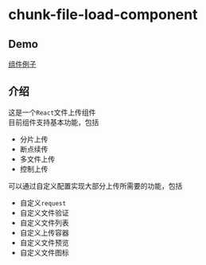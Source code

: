 # chunk-file-load-component

## Demo  
[组件例子](https://food-billboard.github.io/chunk-file-load-component/#/)

## 介绍  
这是一个`React`文件上传组件  
目前组件支持基本功能，包括  
- 分片上传  
- 断点续传  
- 多文件上传  
- 控制上传  

可以通过自定义配置实现大部分上传所需要的功能，包括
- 自定义`request`  
- 自定义文件验证  
- 自定义文件列表  
- 自定义上传容器  
- 自定义文件预览  
- 自定义文件图标  

